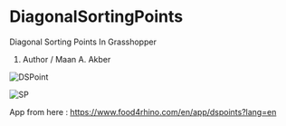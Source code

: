 # DiagonalSortingPoints
Diagonal Sorting Points In Grasshopper 
<line>
1. Author / Maan A. Akber
  
![DSPoint](https://user-images.githubusercontent.com/45848347/208324664-36366b72-65e4-4b41-92e2-cc0fb5723d00.png)


![SP](https://github.com/maankrm/GH-_DSortComponent/assets/45848347/1f419062-0d9e-4652-b138-541ff53f16f1)

App from here : https://www.food4rhino.com/en/app/dspoints?lang=en

